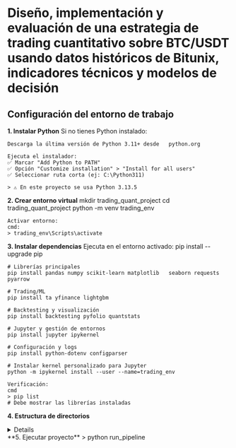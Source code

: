# Diseño, implementación y evaluación de una estrategia de trading cuantitativo sobre BTC/USDT usando datos históricos de Bitunix, indicadores técnicos y modelos de decisión

## Configuración del entorno de trabajo

**1. Instalar Python**
    Si no tienes Python instalado:

    Descarga la última versión de Python 3.11+ desde   python.org

    Ejecuta el instalador:
    ✅ Marcar "Add Python to PATH"
    ✅ Opción "Customize installation" > "Install for all users"
    ✅ Seleccionar ruta corta (ej: C:\Python311)
    
    > ⚠️ En este proyecto se usa Python 3.13.5 

**2. Crear entorno virtual**
    mkdir trading_quant_project
    cd trading_quant_project
    python -m venv trading_env

    Activar entorno:
    cmd: 
    > trading_env\Scripts\activate

**3. Instalar dependencias**
    Ejecuta en el entorno activado:
    pip install --upgrade pip

    # Librerías principales
    pip install pandas numpy scikit-learn matplotlib   seaborn requests pyarrow

    # Trading/ML
    pip install ta yfinance lightgbm 

    # Backtesting y visualización
    pip install backtesting pyfolio quantstats

    # Jupyter y gestión de entornos
    pip install jupyter ipykernel

    # Configuración y logs
    pip install python-dotenv configparser

    # Instalar kernel personalizado para Jupyter
    python -m ipykernel install --user --name=trading_env

    Verificación:
    cmd
    > pip list 
    # Debe mostrar las librerías instaladas

**4. Estructura de directorios**
<details>
    ```text
    trading_quant_project/
    │
    ├── config/                # Archivos de configuración
    │   └── config.yaml        # Parámetros configurables (fechas, intervalos, etc.)
    │
    ├── data/                  # Datos históricos y resultados de backtesting
    │   ├── raw/               # Datos crudos descargados
    │   └── processed/         # Datos procesados listos para análisis
    │
    ├── notebooks/             # Notebooks Jupyter para análisis y prototipado
    │   └── exploratory.ipynb
    │
    ├── src/                   # Código fuente de los módulos
    │   ├── __init__.py
    │   ├── data_fetcher.py    # Extracción de datos
    │   ├── feature_engine.py  # Cálculo de indicadores y features
    │   ├── strategy.py        # Implementación de la estrategia
    │   ├── backtest.py        # Backtesting
    │   └── utils.py           # Funciones auxiliares
    │
    ├── test/                  # Tests unitarios
    │   ├── __init__.py        # Habilita discovery de pytest
    │   ├── test_config.py
    │   └── test_data_fetcher.py
    │
    ├── pytest.ini             # Configuración de pytest
    ├── requirements.txt       # Dependencias del proyecto
    ├── README.md              # Este archivo de instrucciones
    └── run_pipeline.py        # Script de ejecución del pipeline
</details>
**5. Ejecutar proyecto**
> python run_pipeline

